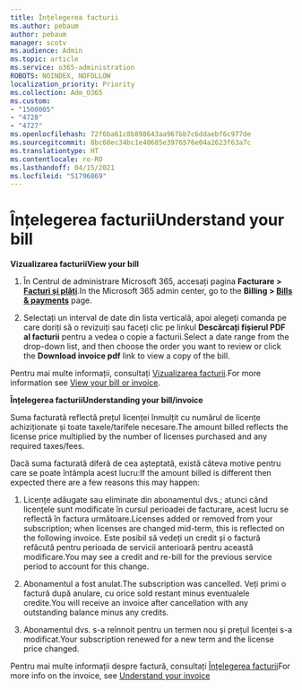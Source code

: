 ```yaml
---
title: Înțelegerea facturii
ms.author: pebaum
author: pebaum
manager: scotv
ms.audience: Admin
ms.topic: article
ms.service: o365-administration
ROBOTS: NOINDEX, NOFOLLOW
localization_priority: Priority
ms.collection: Adm_O365
ms.custom:
- "1500005"
- "4728"
- "4727"
ms.openlocfilehash: 72f6ba61c8b898643aa967bb7c6ddaebf6c977de
ms.sourcegitcommit: 8bc60ec34bc1e40685e3976576e04a2623f63a7c
ms.translationtype: HT
ms.contentlocale: ro-RO
ms.lasthandoff: 04/15/2021
ms.locfileid: "51796869"
---
```

# <a name="understand-your-bill"></a><span data-ttu-id="09be2-102">Înțelegerea facturii</span><span class="sxs-lookup"><span data-stu-id="09be2-102">Understand your bill</span></span>

<span data-ttu-id="09be2-103">**Vizualizarea facturii**</span><span class="sxs-lookup"><span data-stu-id="09be2-103">**View your bill**</span></span>

1. <span data-ttu-id="09be2-104">În Centrul de administrare Microsoft 365, accesați pagina **Facturare > [Facturi și plăți](https://go.microsoft.com/fwlink/p/?linkid=848039)**.</span><span class="sxs-lookup"><span data-stu-id="09be2-104">In the Microsoft 365 admin center, go to the **Billing > [Bills & payments](https://go.microsoft.com/fwlink/p/?linkid=848039)** page.</span></span>

2. <span data-ttu-id="09be2-105">Selectați un interval de date din lista verticală, apoi alegeți comanda pe care doriți să o revizuiți sau faceți clic pe linkul **Descărcați fișierul PDF al facturii** pentru a vedea o copie a facturii.</span><span class="sxs-lookup"><span data-stu-id="09be2-105">Select a date range from the drop-down list, and then choose the order you want to review or click the **Download invoice pdf** link to view a copy of the bill.</span></span>

<span data-ttu-id="09be2-106">Pentru mai multe informații, consultați [Vizualizarea facturii](https://docs.microsoft.com/microsoft-365/commerce/billing-and-payments/view-your-bill-or-invoice).</span><span class="sxs-lookup"><span data-stu-id="09be2-106">For more information see [View your bill or invoice](https://docs.microsoft.com/microsoft-365/commerce/billing-and-payments/view-your-bill-or-invoice).</span></span>

<span data-ttu-id="09be2-107">**Înțelegerea facturii**</span><span class="sxs-lookup"><span data-stu-id="09be2-107">**Understanding your bill/invoice**</span></span>

<span data-ttu-id="09be2-108">Suma facturată reflectă prețul licenței înmulțit cu numărul de licențe achiziționate și toate taxele/tarifele necesare.</span><span class="sxs-lookup"><span data-stu-id="09be2-108">The amount billed reflects the license price multiplied by the number of licenses purchased and any required taxes/fees.</span></span>

<span data-ttu-id="09be2-109">Dacă suma facturată diferă de cea așteptată, există câteva motive pentru care se poate întâmpla acest lucru:</span><span class="sxs-lookup"><span data-stu-id="09be2-109">If the amount billed is different then expected there are a few reasons this may happen:</span></span>

1. <span data-ttu-id="09be2-110">Licențe adăugate sau eliminate din abonamentul dvs.; atunci când licențele sunt modificate în cursul perioadei de facturare, acest lucru se reflectă în factura următoare.</span><span class="sxs-lookup"><span data-stu-id="09be2-110">Licenses added or removed from your subscription; when licenses are changed mid-term, this is reflected on the following invoice.</span></span>  <span data-ttu-id="09be2-111">Este posibil să vedeți un credit și o factură refăcută pentru perioada de servicii anterioară pentru această modificare.</span><span class="sxs-lookup"><span data-stu-id="09be2-111">You may see a credit and re-bill for the previous service period to account for this change.</span></span>

2. <span data-ttu-id="09be2-112">Abonamentul a fost anulat.</span><span class="sxs-lookup"><span data-stu-id="09be2-112">The subscription was cancelled.</span></span>  <span data-ttu-id="09be2-113">Veți primi o factură după anulare, cu orice sold restant minus eventualele credite.</span><span class="sxs-lookup"><span data-stu-id="09be2-113">You will receive an invoice after cancellation with any outstanding balance minus any credits.</span></span>

3. <span data-ttu-id="09be2-114">Abonamentul dvs. s-a reînnoit pentru un termen nou și prețul licenței s-a modificat.</span><span class="sxs-lookup"><span data-stu-id="09be2-114">Your subscription renewed for a new term and the license price changed.</span></span>  

<span data-ttu-id="09be2-115">Pentru mai multe informații despre factură, consultați [Înțelegerea facturii](https://support.office.com/article/Understand-your-invoice-for-Office-365-for-business-0724b428-fb59-4962-8c37-6674166d7507)</span><span class="sxs-lookup"><span data-stu-id="09be2-115">For more info on the invoice, see [Understand your invoice](https://support.office.com/article/Understand-your-invoice-for-Office-365-for-business-0724b428-fb59-4962-8c37-6674166d7507)</span></span>

